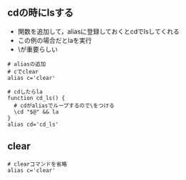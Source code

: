 
## cdの時にlsする

- 関数を追加して，aliasに登録しておくとcdでlsしてくれる
- この例の場合だとlaを実行
- \が重要らしい

```
# aliasの追加
# cでclear 
alias c='clear'

# cdしたらla
function cd_ls() {
  # cdがaliasでループするので\をつける
  \cd "$@" && la
}
alias cd='cd_ls'
```

## clear
```
# clearコマンドを省略
alias c='clear'
```

